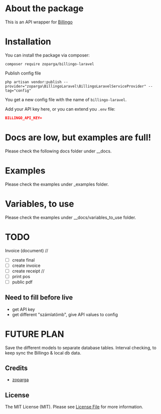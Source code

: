 # About the package

This is an API wrapper for [Billingo](https://billingo.hu)

# Installation
You can install the package via composer:

```composer require zoparga/billingo-laravel```

Publish config file

```php artisan vendor:publish --provider="zoparga\BillingoLaravel\BillingoLaravelServiceProvider" --tag="config"```

You get a new config file with the name of `billingo-laravel`.

Add your API key here, or you can extend you `.env` file:
```json
BILLINGO_API_KEY=
``` 

# Docs are low, but examples are full!

Please check the following docs folder under __docs.

# Examples

Please check the examples under _examples folder.

# Variables, to use

Please check the examples under __docs/variables_to_use folder.

# TODO

Invoice (document)
// 
- [ ] create final
- [ ] create invoice
- [ ] create receipt
//
- [ ] print pos
- [ ] public pdf

## Need to fill before live
- get API key
- get different "számlatömb", give API values to config

# FUTURE PLAN

Save the different models to separate database tables.
Interval checking, to keep sync the Billingo & local db data.



## Credits

- [zoparga](https://github.com/zoparga)

## License

The MIT License (MIT). Please see [License File](LICENSE.md) for more information.
